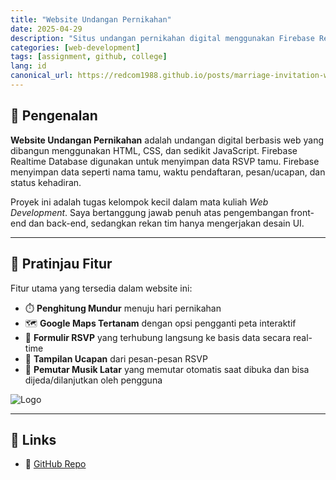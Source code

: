 ```yaml
---
title: "Website Undangan Pernikahan"
date: 2025-04-29
description: "Situs undangan pernikahan digital menggunakan Firebase Realtime Database."
categories: [web-development]
tags: [assignment, github, college]
lang: id
canonical_url: https://redcom1988.github.io/posts/marriage-invitation-website-id/
---
```


## 🚀 Pengenalan

**Website Undangan Pernikahan** adalah undangan digital berbasis web yang dibangun menggunakan HTML, CSS, dan sedikit JavaScript. Firebase Realtime Database digunakan untuk menyimpan data RSVP tamu. Firebase menyimpan data seperti nama tamu, waktu pendaftaran, pesan/ucapan, dan status kehadiran.

Proyek ini adalah tugas kelompok kecil dalam mata kuliah *Web Development*. Saya bertanggung jawab penuh atas pengembangan front-end dan back-end, sedangkan rekan tim hanya mengerjakan desain UI.

---

## 📸 Pratinjau Fitur

Fitur utama yang tersedia dalam website ini:

- ⏱️ **Penghitung Mundur** menuju hari pernikahan
- 🗺️ **Google Maps Tertanam** dengan opsi pengganti peta interaktif
- 📝 **Formulir RSVP** yang terhubung langsung ke basis data secara real-time
- 💌 **Tampilan Ucapan** dari pesan-pesan RSVP
- 🎵 **Pemutar Musik Latar** yang memutar otomatis saat dibuka dan bisa dijeda/dilanjutkan oleh pengguna

<div>
  <img src="/assets/img/marriageinvite/full-web.png" alt="Logo" />
</div>

---

## 📎 Links
- 🔗 [GitHub Repo](https://github.com/Redcom1988/marriage-invitation-website)